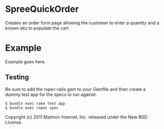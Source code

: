 SpreeQuickOrder
===============

Creates an order form page allowing the customer to enter a quantity and a known sku to populate the cart


Example
=======

Example goes here.

Testing
-------

Be sure to add the rspec-rails gem to your Gemfile and then create a dummy test app for the specs to run against.

    $ bundle exec rake test app
    $ bundle exec rspec spec

Copyright (c) 2011 Matmon Internet, Inc. released under the New BSD License
